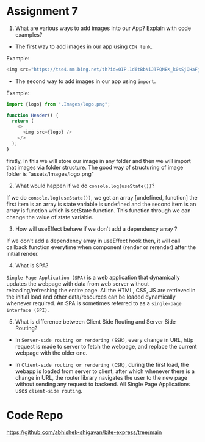 # Assignment 7

1. What are various ways to add images into our App? Explain with code examples?

- The first way to add images in our app using `CDN link`.

Example:

```javascript
<img src="https://tse4.mm.bing.net/th?id=OIP.1d6tBbNiJTFQNEK_k0sSjQHaFj&pid=Api&P=0" />
```

- The second way to add images in our app using `import`.

Example:

```javascript
import {logo} from ".Images/logo.png";

function Header() {
  return (
    <>
      <img src={logo} />
    </>
  );
}
```

firstly, In this we will store our image in any folder and then we will import that images via folder structure.
The good way of structuring of image folder is "assets/Images/logo.png"

2. What would happen if we do `console.log(useState())`?

If we do `console.log(useState())`, we get an array [undefined, function] the first item is an array is state variable is undefined and the second item is an array is function which is setState function. This function through we can change the value of state variable.

3. How will useEffect behave if we don't add a dependency array ?

If we don't add a dependency array in useEffect hook then, it will call callback function everytime when component (render or rerender) after the initial render.

4. What is SPA?

`Single Page Application (SPA)` is a web application that dynamically updates the webpage with data from web server without reloading/refreshing the entire page. All the HTML, CSS, JS are retrieved in the initial load and other data/resources can be loaded dynamically whenever required. An SPA is sometimes referred to as a `single-page interface (SPI)`.

5. What is difference between Client Side Routing and Server Side Routing?

- In `Server-side routing or rendering (SSR)`, every change in URL, http request is made to server to fetch the webpage, and replace the current webpage with the older one.

- In `Client-side routing or rendering (CSR)`, during the first load, the webapp is loaded from server to client, after which whenever there is a change in URL, the router library navigates the user to
  the new page without sending any request to backend. All Single Page Applications uses `client-side routing`.

# Code Repo

https://github.com/abhishek-shigavan/bite-express/tree/main
